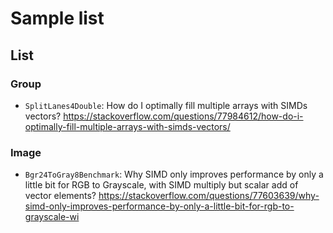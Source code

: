 # Sample list

## List

### Group

- `SplitLanes4Double`: How do I optimally fill multiple arrays with SIMDs vectors? https://stackoverflow.com/questions/77984612/how-do-i-optimally-fill-multiple-arrays-with-simds-vectors/

### Image

- `Bgr24ToGray8Benchmark`: Why SIMD only improves performance by only a little bit for RGB to Grayscale, with SIMD multiply but scalar add of vector elements? https://stackoverflow.com/questions/77603639/why-simd-only-improves-performance-by-only-a-little-bit-for-rgb-to-grayscale-wi
